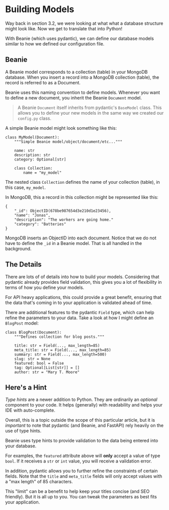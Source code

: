 # Building Models

Way back in section 3.2, we were looking at what what a database structure might look like. Now we get to translate that into Python!

With Beanie (which uses pydantic), we can define our database models similar to how we defined our configuration file.


## Beanie

A Beanie model corresponds to a collection (table) in your MongoDB database. When you insert a record into a MongoDB collection (table), the record is referred to as a Document.

Beanie uses this naming convention to define models. Whenever you want to define a new document, you inherit the Beanie `Document` model. 

>A Beanie `Document` itself inherits from pydantic's `BaseModel` class. This allows you to define your new models in the same way we created our `config.py` class.

A simple Beanie model might look something like this:

    class MyModel(Document):
        """Simple Beanie model/object/document/etc..."""

        name: str
        description: str
        category: Optional[str]

        class Collection:
            name = "my_model"

The nested class `Collection` defines the name of your collection (table), in this case, `my_model`.

In MongoDB, this a record in this collection might be represented like this:

    {
        "_id": ObjectID(678be987654d3e210d1e23456),
        "name": "Jonas",
        "description": "The workers are going home."
        "category": "Batteries"
    }

MongoDB inserts an ObjectID into each document. Notice that we do not have to define the `_id` in a Beanie model. That is all handled in the background.
    
## The Details

There are lots of of details into how to build your models. Considering that pydantic already provides field validation, this gives you a lot of flexibility in terms of how you define your models.

For API heavy applications, this could provide a great benefit, ensuring that the data that's coming in to your application is validated ahead of time.

There are additional features to the pydantic `Field` type, which can help refine the parameters to your data. Take a look at how I might define an `BlogPost` model:

    class BlogPost(Document):
        """Defines collection for blog posts."""

        title: str = Field(..., max_length=85)
        meta_title: str = Field(..., max_length=85)
        summary: str = Field(..., max_length=500)
        slug: str = None
        featured: bool = False
        tag: Optional[List[str]] = []
        author: str = "Mary T. Moore"

## Here's a Hint

_Type hints_ are a newer addition to Python. They are ordinarily an _optional_ component to your code. It helps (generally) with readability and helps your IDE with auto-complete.

Overall, this is a topic outside the scope of this particular article, but it is _important_ to note that pydantic (and Beanie, and FastAPI) rely heavily on the use of type hints.

Beanie uses type hints to provide validation to the data being entered into your database.

For examples, the `featured` attribute above will **only** accept a value of type `bool`. If it receives a `str` or `int` value, you will receive a validation error.

In addition, pydantic allows you to further refine the constraints of certain fields. Note that the `title` and `meta_title` fields will only accept values with a "max length" of 85 characters. 

This "limit" can be a benefit to help keep your titles concise (and SEO friendly). But it is all up to you. You can tweak the parameters as best fits your application.
